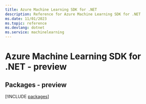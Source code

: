 ```yaml
---
title: Azure Machine Learning SDK for .NET
description: Reference for Azure Machine Learning SDK for .NET
ms.date: 11/01/2023
ms.topic: reference
ms.devlang: dotnet
ms.service: machinelearning
---
```

# Azure Machine Learning SDK for .NET - preview
## Packages - preview
[!INCLUDE [packages](machine-learning-index.md)]